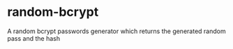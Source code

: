 # random-bcrypt
A random bcrypt passwords generator which returns the generated random pass and the hash
